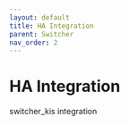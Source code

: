 ```yaml
---
layout: default
title: HA Integration
parent: Switcher
nav_order: 2
---
```


# HA Integration

switcher_kis integration

